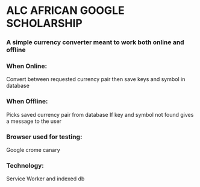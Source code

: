 # ALC AFRICAN GOOGLE SCHOLARSHIP

### A simple currency converter meant to work both online and offline

### When Online:
  Convert between requested currency pair then save keys and symbol in database
  
### When Offline:
  Picks saved currency pair from database
  If key and symbol not found gives a message to the user

### Browser used for testing:
  Google crome canary
  
### Technology:
  Service Worker and indexed db
